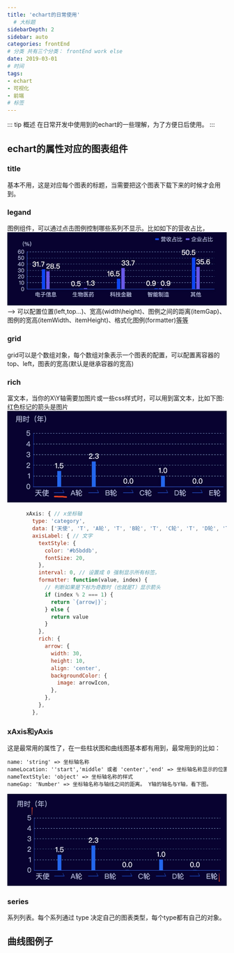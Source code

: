 ```yaml
---
title: 'echart的日常使用'
  # 大标题
sidebarDepth: 2
sidebar: auto
categories: frontEnd
# 分类 共有三个分类： frontEnd work else
date: 2019-03-01
# 时间
tags:
- echart
- 可视化
- 前端
# 标签
---
```


::: tip 概述
在日常开发中使用到的echart的一些理解，为了方便日后使用。
:::

## echart的属性对应的图表组件
### title 
基本不用，这是对应每个图表的标题，当需要把这个图表下载下来的时候才会用到。
### legand
图例组件，可以通过点击图例控制哪些系列不显示。比如如下的营收占比，
![](../../.vuepress/public/echart1.jpg) -->
可以配置位置(left,top...)、宽高(width\height)、图例之间的距离(itemGap)、图例的宽高(itemWidth、itemHeight)、格式化图例(formatter)[等等](https://www.echartsjs.com/option.html#legend)<br>
### grid
grid可以是个数组对象，每个数组对象表示一个图表的配置，可以配置离容器的top、left，图表的宽高(默认是继承容器的宽高)
### rich
富文本，当你的X\Y轴需要加图片或一些css样式时，可以用到富文本，比如下图:红色标记的箭头是图片
![](../../.vuepress/public/echart2.png)
```js
      xAxis: { // x坐标轴
        type: 'category',
        data: ['天使', 'T', 'A轮', 'T', 'B轮', 'T', 'C轮', 'T', 'D轮', 'T', 'E轮'],
        axisLabel: { // 文字
          textStyle: {
            color: '#b5bddb',
            fontSize: 20,
          },
          interval: 0, // 设置成 0 强制显示所有标签。
          formatter: function(value, index) {
            // 判断如果是下标为奇数时（也就是T）显示箭头
            if (index % 2 === 1) {
              return `{arrow|}`;
            } else {
              return value
            }
          },
          rich: {
            arrow: {
              width: 30,
              height: 10,
              align: 'center',
              backgroundColor: {
                image: arrowIcon,
              },
            },
          },
        },
```
### xAxis和yAxis
这是最常用的属性了，在一些柱状图和曲线图基本都有用到，最常用到的比如：<br>
``` html
name: 'string' => 坐标轴名称
nameLocation: ''start','middle' 或者 'center','end' => 坐标轴名称显示的位置
nameTextStyle: 'object' => 坐标轴名称的样式
nameGap: 'Number' => 坐标轴名称与轴线之间的距离。 Y轴的轴名与Y轴，看下图。
```
![](../../.vuepress/public/echart3.png)
### series
系列列表。每个系列通过 type 决定自己的图表类型，每个type都有自己的对象。
## 曲线图例子



